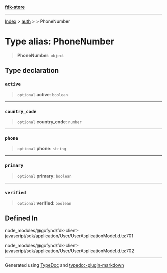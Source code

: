 [**fdk-store**](../../../README.md)
***

[Index](../../../API.md) > [auth](../../README.md) > [<internal>](../README.md) > PhoneNumber

# Type alias: PhoneNumber

> **PhoneNumber**: `object`

## Type declaration

### `active`

> `optional` **active**: `boolean`

***

### `country_code`

> `optional` **country\_code**: `number`

***

### `phone`

> `optional` **phone**: `string`

***

### `primary`

> `optional` **primary**: `boolean`

***

### `verified`

> `optional` **verified**: `boolean`

## Defined In

node\_modules/@gofynd/fdk-client-javascript/sdk/application/User/UserApplicationModel.d.ts:701

node\_modules/@gofynd/fdk-client-javascript/sdk/application/User/UserApplicationModel.d.ts:702

***
Generated using [TypeDoc](https://typedoc.org/) and [typedoc-plugin-markdown](https://www.npmjs.com/package/typedoc-plugin-markdown)
